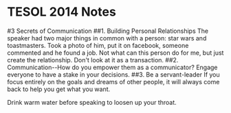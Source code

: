 TESOL 2014 Notes
=========

#3 Secrets of Communication
##1. Building Personal Relationships
The speaker had two major things in common with a person: star wars and toastmasters.
Took a photo of him, put it on facebook, someone commented and he found a job.
Not what can this person do for me, but just create the relationship.
Don't look at it as a transaction.
##2. Communication--How do you empower them as a communicator?
Engage everyone to have a stake in your decisions.
##3. Be a servant-leader
If you focus entirely on the goals and dreams of other people, it will always come back to help you get what you want.

Drink warm water before speaking to loosen up your throat.

